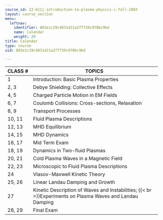 ```yaml
---
course_id: 22-611j-introduction-to-plasma-physics-i-fall-2003
layout: course_section
menu:
  leftnav:
    identifier: 802e1c29c4831421a2fff39c970bc9bd
    name: Calendar
    weight: 20
title: Calendar
type: course
uid: 802e1c29c4831421a2fff39c970bc9bd

---
```


| CLASS # | TOPICS |
| --- | --- |
| 1 | Introduction: Basic Plasma Properties |
| 2, 3 | Debye Shielding: Collective Effects |
| 4, 5 | Charged Particle Motion in EM Fields |
| 6, 7 | Coulomb Collisions: Cross-sections, Relaxation |
| 8, 9 | Transport Processes |
| 10, 11 | Fluid Plasma Descriptions |
| 12, 13 | MHD Equilibrium |
| 14, 15 | MHD Dynamics |
| 16, 17 | Mid Term Exam |
| 18, 19 | Dynamics in Two-fluid Plasmas |
| 20, 21 | Cold Plasma Waves in a Magnetic Field |
| 22, 23 | Microscopic to Fluid Plasma Descriptions |
| 24 | Vlasov-Maxwell Kinetic Theory |
| 25, 26 | Linear Landau Damping and Growth |
| 27 | Kinetic Description of Waves and Instabilities;  {{< br >}}Experiments on Plasma Waves and Landau Damping |
| 28, 29 | Final Exam